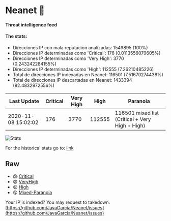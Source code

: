 # Neanet :hocho:
#### Threat intelligence feed
#### The stats:

- Direcciones IP con mala reputacion analizadas: 1549895 (100%)
- Direcciones IP determinadas como 'Critical':  176 (0.0113556079605%)
- Direcciones IP determinadas como 'Very High':  3770 (0.243242284155%)
- Direcciones IP determinadas como 'High':  112555 (7.26210485226)
- Total de direcciones IP indexadas en Neanet:  116501 (7.51670274438%)
- Total de direcciones IP descartadas en Neanet:  1433394 (92.4832972556%)

| Last Update | Critical | Very High | High | Paranoia |
| --- | --- | --- | --- | --- |
| 2020-11-08 15:02:02 | 176 | 3770 | 112555 | 116501 mixed list (Critical + Very High + High)|

![Stats](https://docs.google.com/spreadsheets/d/e/2PACX-1vSnaNMIXVabIpDJjufMlzH7poXnshF3mgd8Is1g9ytUEzVsP5my4Trn8f-xkoLLQ38xpL3HtmUexLo6/pubchart?oid=501124687&format=image)

For the historical stats go to: [link](/stats.csv)
## Raw
- :scream: [Critical](https://raw.githubusercontent.com/JavaGarcia/Neanet/master/blacklists/neanet_critical.txt)
- :fearful: [VeryHigh](https://raw.githubusercontent.com/JavaGarcia/Neanet/master/blacklists/neanet_veryHigh.txtt)
- :frowning: [High](https://raw.githubusercontent.com/JavaGarcia/Neanet/master/blacklists/neanet_high.txt)
- :dizzy_face: [Mixed-Paranoia](https://raw.githubusercontent.com/JavaGarcia/Neanet/master/blacklists/neanet_all.txt)


Your IP is indexed? You may request to takedown. [https://github.com/JavaGarcia/Neanet/issues](https://github.com/JavaGarcia/Neanet/issues)











































































































































































































































































































































































































































































































































































































































































































































































































































































































































































































































































































































































































































































































































































































































































































































































































































































































































































































































































































































































































































































